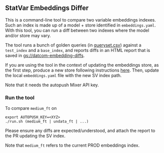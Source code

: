 ## StatVar Embeddings Differ

This is a command-line tool to compare two variable embeddings indexes.
Such an index is made up of a model + store identified in `embeddings.yaml`.
With this tool, you can run a diff between two indexes where the model and/or
store may vary.

The tool runs a bunch of golden queries (in [queryset.csv](queryset.csv))
against a `test_index` and a `base_index`, and reports diffs in an HTML
report that is saved in [gs://datcom-embedding-diffs](https://pantheon.corp.google.com/storage/browser/datcom-embedding-diffs).

If you are using the tool in the context of updating the embeddings store, as
the first step, produce a new store following instructions
[here](../embeddings).  Then, update the local `embeddings.yaml` file with
the new SV index path.

Note that it needs the autopush Mixer API key.

### Run the tool

To compare `medium_ft` on 

```
export AUTOPUSH_KEY=<XYZ>
./run.sh (medium_ft | undata_ft | ...)
```

Please ensure any diffs are expected/understood, and attach the report to the
PR updating the SV index.

Note that `medium_ft` refers to the current PROD embeddings index.
